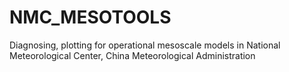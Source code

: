 # NMC_MESOTOOLS
Diagnosing, plotting for operational  mesoscale models in National Meteorological Center, China Meteorological Administration
